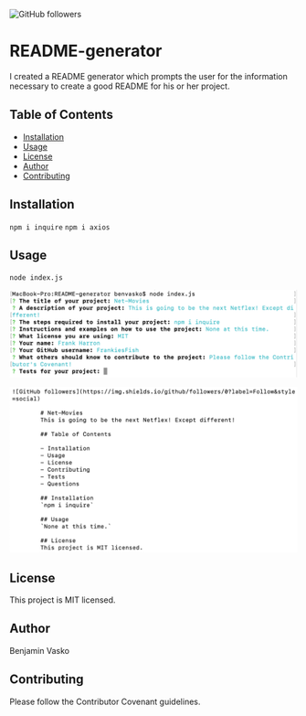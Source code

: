 ![GitHub followers](https://img.shields.io/github/followers/4?label=Follow&style=social)

# README-generator
I created a README generator which prompts the user for the information necessary to create a good README for his or her project.
        
## Table of Contents
        
- [Installation](#installation)
- [Usage](#usage)
- [License](#license)
- [Author](#author)
- [Contributing](#contributing)

## Installation
`npm i inquire`
`npm i axios`

## Usage
`node index.js`

![program running](assets/images/run.png)


![program result](assets/images/result.png)

## License
This project is MIT licensed.

## Author
Benjamin Vasko
        
## Contributing
Please follow the Contributor Covenant guidelines.
